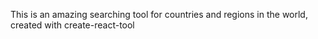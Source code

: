 This is an amazing searching tool for countries and regions in the world, created with create-react-tool
